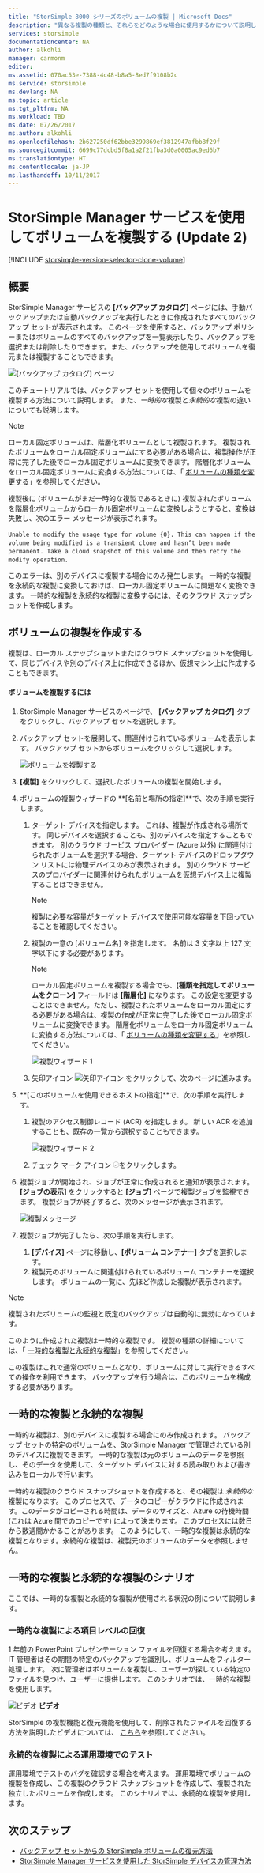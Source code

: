 ```yaml
---
title: "StorSimple 8000 シリーズのボリュームの複製 | Microsoft Docs"
description: "異なる複製の種類と、それらをどのような場合に使用するかについて説明します。また、バックアップ セットを使用して個々のボリュームを複製する方法についても説明します。"
services: storsimple
documentationcenter: NA
author: alkohli
manager: carmonm
editor: 
ms.assetid: 070ac53e-7388-4c48-b8a5-8ed7f9108b2c
ms.service: storsimple
ms.devlang: NA
ms.topic: article
ms.tgt_pltfrm: NA
ms.workload: TBD
ms.date: 07/26/2017
ms.author: alkohli
ms.openlocfilehash: 2b627250df62bbe3299869ef3812947afbb8f29f
ms.sourcegitcommit: 6699c77dcbd5f8a1a2f21fba3d0a0005ac9ed6b7
ms.translationtype: HT
ms.contentlocale: ja-JP
ms.lasthandoff: 10/11/2017
---
```

# <a name="use-the-storsimple-manager-service-to-clone-a-volume-update-2"></a>StorSimple Manager サービスを使用してボリュームを複製する (Update 2)
[!INCLUDE [storsimple-version-selector-clone-volume](../../includes/storsimple-version-selector-clone-volume.md)]

## <a name="overview"></a>概要
StorSimple Manager サービスの **[バックアップ カタログ]** ページには、手動バックアップまたは自動バックアップを実行したときに作成されたすべてのバックアップ セットが表示されます。 このページを使用すると、バックアップ ポリシーまたはボリュームのすべてのバックアップを一覧表示したり、バックアップを選択または削除したりできます。また、バックアップを使用してボリュームを復元または複製することもできます。

![[バックアップ カタログ] ページ](./media/storsimple-clone-volume-u2/backupCatalog.png)  

このチュートリアルでは、バックアップ セットを使用して個々のボリュームを複製する方法について説明します。 また、*一時的な*複製と*永続的な*複製の違いについても説明します。

> [!NOTE]
> ローカル固定ボリュームは、階層化ボリュームとして複製されます。 複製されたボリュームをローカル固定ボリュームにする必要がある場合は、複製操作が正常に完了した後でローカル固定ボリュームに変換できます。 階層化ボリュームをローカル固定ボリュームに変換する方法については、「 [ボリュームの種類を変更する](storsimple-manage-volumes-u2.md#change-the-volume-type)」を参照してください。
> 
> 複製後に (ボリュームがまだ一時的な複製であるときに) 複製されたボリュームを階層化ボリュームからローカル固定ボリュームに変換しようとすると、変換は失敗し、次のエラー メッセージが表示されます。
> 
> `Unable to modify the usage type for volume {0}. This can happen if the volume being modified is a transient clone and hasn’t been made permanent. Take a cloud snapshot of this volume and then retry the modify operation.` 
> 
> このエラーは、別のデバイスに複製する場合にのみ発生します。 一時的な複製を永続的な複製に変換しておけば、ローカル固定ボリュームに問題なく変換できます。 一時的な複製を永続的な複製に変換するには、そのクラウド スナップショットを作成します。
> 
> 

## <a name="create-a-clone-of-a-volume"></a>ボリュームの複製を作成する
複製は、ローカル スナップショットまたはクラウド スナップショットを使用して、同じデバイスや別のデバイス上に作成できるほか、仮想マシン上に作成することもできます。

#### <a name="to-clone-a-volume"></a>ボリュームを複製するには
1. StorSimple Manager サービスのページで、 **[バックアップ カタログ]** タブをクリックし、バックアップ セットを選択します。
2. バックアップ セットを展開して、関連付けられているボリュームを表示します。 バックアップ セットからボリュームをクリックして選択します。
   
     ![ボリュームを複製する](./media/storsimple-clone-volume-u2/CloneVol.png) 
3. **[複製]** をクリックして、選択したボリュームの複製を開始します。
4. ボリュームの複製ウィザードの **[名前と場所の指定]**で、次の手順を実行します。
   
   1. ターゲット デバイスを指定します。 これは、複製が作成される場所です。 同じデバイスを選択することも、別のデバイスを指定することもできます。 別のクラウド サービス プロバイダー (Azure 以外) に関連付けられたボリュームを選択する場合、ターゲット デバイスのドロップダウン リストには物理デバイスのみが表示されます。 別のクラウド サービスのプロバイダーに関連付けられたボリュームを仮想デバイス上に複製することはできません。
      
      > [!NOTE]
      > 複製に必要な容量がターゲット デバイスで使用可能な容量を下回っていることを確認してください。
      > 
      > 
   2. 複製の一意の [ボリューム名] を指定します。 名前は 3 文字以上 127 文字以下にする必要があります。 
      
      > [!NOTE]
      > ローカル固定ボリュームを複製する場合でも、**[種類を指定してボリュームをクローン]** フィールドは **[階層化]** になります。 この設定を変更することはできません。ただし、複製されたボリュームをローカル固定にする必要がある場合は、複製の作成が正常に完了した後でローカル固定ボリュームに変換できます。 階層化ボリュームをローカル固定ボリュームに変換する方法については、「 [ボリュームの種類を変更する](storsimple-manage-volumes-u2.md#change-the-volume-type)」を参照してください。
      > 
      > 
      
        ![複製ウィザード 1](./media/storsimple-clone-volume-u2/clone1.png) 
   3. 矢印アイコン  ![矢印アイコン](./media/storsimple-clone-volume-u2/HCS_ArrowIcon.png) をクリックして、次のページに進みます。
5. **[このボリュームを使用できるホストの指定]**で、次の手順を実行します。
   
   1. 複製のアクセス制御レコード (ACR) を指定します。 新しい ACR を追加することも、既存の一覧から選択することもできます。
      
        ![複製ウィザード 2](./media/storsimple-clone-volume-u2/clone2.png) 
   2. チェック マーク アイコン  ![チェック マーク アイコン](./media/storsimple-clone-volume-u2/HCS_CheckIcon.png)をクリックします。
6. 複製ジョブが開始され、ジョブが正常に作成されると通知が表示されます。 **[ジョブの表示]** をクリックすると **[ジョブ]** ページで複製ジョブを監視できます。 複製ジョブが終了すると、次のメッセージが表示されます。
   
    ![複製メッセージ](./media/storsimple-clone-volume-u2/CloneMsg.png) 
7. 複製ジョブが完了したら、次の手順を実行します。
   
   1. **[デバイス]** ページに移動し、**[ボリューム コンテナー]** タブを選択します。 
   2. 複製元のボリュームに関連付けられているボリューム コンテナーを選択します。 ボリュームの一覧に、先ほど作成した複製が表示されます。

> [!NOTE]
> 複製されたボリュームの監視と既定のバックアップは自動的に無効になっています。
> 
> 

このように作成された複製は一時的な複製です。 複製の種類の詳細については、「 [一時的な複製と永続的な複製](#transient-vs-permanent-clones)」を参照してください。

この複製はこれで通常のボリュームとなり、ボリュームに対して実行できるすべての操作を利用できます。 バックアップを行う場合は、このボリュームを構成する必要があります。

## <a name="transient-vs-permanent-clones"></a>一時的な複製と永続的な複製
一時的な複製は、別のデバイスに複製する場合にのみ作成されます。 バックアップ セットの特定のボリュームを、StorSimple Manager で管理されている別のデバイスに複製できます。 一時的な複製は元のボリュームのデータを参照し、そのデータを使用して、ターゲット デバイスに対する読み取りおよび書き込みをローカルで行います。 

一時的な複製のクラウド スナップショットを作成すると、その複製は *永続的な* 複製になります。 このプロセスで、データのコピーがクラウドに作成されます。このデータがコピーされる時間は、データのサイズと、Azure の待機時間 (これは Azure 間でのコピーです) によって決まります。 このプロセスには数日から数週間かかることがあります。 このようにして、一時的な複製は永続的な複製となります。永続的な複製は、複製元のボリュームのデータを参照しません。 

## <a name="scenarios-for-transient-and-permanent-clones"></a>一時的な複製と永続的な複製のシナリオ
ここでは、一時的な複製と永続的な複製が使用される状況の例について説明します。

### <a name="item-level-recovery-with-a-transient-clone"></a>一時的な複製による項目レベルの回復
1 年前の PowerPoint プレゼンテーション ファイルを回復する場合を考えます。 IT 管理者はその期間の特定のバックアップを識別し、ボリュームをフィルター処理します。 次に管理者はボリュームを複製し、ユーザーが探している特定のファイルを見つけ、ユーザーに提供します。 このシナリオでは、一時的な複製を使用します。 

![ビデオ](./media/storsimple-clone-volume-u2/Video_icon.png) **ビデオ**

StorSimple の複製機能と復元機能を使用して、削除されたファイルを回復する方法を説明したビデオについては、 [こちら](https://azure.microsoft.com/documentation/videos/storsimple-recover-deleted-files-with-storsimple/)を参照してください。

### <a name="testing-in-the-production-environment-with-a-permanent-clone"></a>永続的な複製による運用環境でのテスト
運用環境でテストのバグを確認する場合を考えます。 運用環境でボリュームの複製を作成し、この複製のクラウド スナップショットを作成して、複製された独立したボリュームを作成します。 このシナリオでは、永続的な複製を使用します。  

## <a name="next-steps"></a>次のステップ
* [バックアップ セットからの StorSimple ボリュームの復元方法](storsimple-restore-from-backup-set-u2.md)
* [StorSimple Manager サービスを使用した StorSimple デバイスの管理方法](storsimple-manager-service-administration.md)

